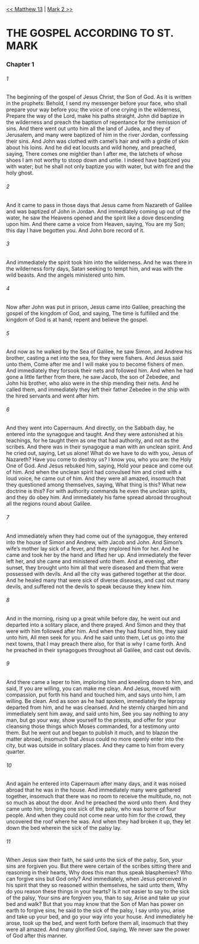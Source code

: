 [<< Matthew 13](Matthew%2013)  |  [Mark 2 >>](Mark%202)

# THE GOSPEL ACCORDING TO ST. MARK
### Chapter 1
###### 1

The beginning of the gospel of Jesus Christ, the Son of God. As it is written in the prophets: Behold, I send my messenger before your face, who shall prepare your way before you; the voice of one crying in the wilderness, Prepare the way of the Lord, make his paths straight. John did baptize in the wilderness and preach the baptism of repentance for the remission of sins. And there went out unto him all the land of Judea, and they of Jerusalem, and many were baptized of him in the river Jordan, confessing their sins. And John was clothed with camel’s hair and with a girdle of skin about his loins. And he did eat locusts and wild honey, and preached, saying, There comes one mightier than I after me, the latchets of whose shoes I am not worthy to stoop down and untie. I indeed have baptized you with water; but he shall not only baptize you with water, but with fire and the holy ghost.

###### 2
And it came to pass in those days that Jesus came from Nazareth of Galilee and was baptized of John in Jordan. And immediately coming up out of the water, he saw the Heavens opened and the spirit like a dove descending upon him. And there came a voice from Heaven, saying, You are my Son; this day I have begotten you. And John bore record of it.

###### 3
And immediately the spirit took him into the wilderness. And he was there in the wilderness forty days, Satan seeking to tempt him, and was with the wild beasts. And the angels ministered unto him.

###### 4
Now after John was put in prison, Jesus came into Galilee, preaching the gospel of the kingdom of God, and saying, The time is fulfilled and the kingdom of God is at hand; repent and believe the gospel.

###### 5
And now as he walked by the Sea of Galilee, he saw Simon, and Andrew his brother, casting a net into the sea, for they were fishers. And Jesus said unto them, Come after me and I will make you to become fishers of men. And immediately they forsook their nets and followed him. And when he had gone a little farther from there, he saw Jacob, the son of Zebedee, and John his brother, who also were in the ship mending their nets. And he called them, and immediately they left their father Zebedee in the ship with the hired servants and went after him.

###### 6
And they went into Capernaum. And directly, on the Sabbath day, he entered into the synagogue and taught. And they were astonished at his teachings, for he taught them as one that had authority, and not as the scribes. And there was in their synagogue a man with an unclean spirit. And he cried out, saying, Let us alone! What do we have to do with you, Jesus of Nazareth? Have you come to destroy us? I know you, who you are: the Holy One of God. And Jesus rebuked him, saying, Hold your peace and come out of him. And when the unclean spirit had convulsed him and cried with a loud voice, he came out of him. And they were all amazed, insomuch that they questioned among themselves, saying, What thing is this? What new doctrine is this? For with authority commands he even the unclean spirits, and they do obey him. And immediately his fame spread abroad throughout all the regions round about Galilee.

###### 7
And immediately when they had come out of the synagogue, they entered into the house of Simon and Andrew, with Jacob and John. And Simon’s wife’s mother lay sick of a fever, and they implored him for her. And he came and took her by the hand and lifted her up. And immediately the fever left her, and she came and ministered unto them. And at evening, after sunset, they brought unto him all that were diseased and them that were possessed with devils. And all the city was gathered together at the door. And he healed many that were sick of diverse diseases, and cast out many devils, and suffered not the devils to speak because they knew him.

###### 8
And in the morning, rising up a great while before day, he went out and departed into a solitary place, and there prayed. And Simon and they that were with him followed after him. And when they had found him, they said unto him, All men seek for you. And he said unto them, Let us go into the next towns, that I may preach there also, for that is why I came forth. And he preached in their synagogues throughout all Galilee, and cast out devils.

###### 9
And there came a leper to him, imploring him and kneeling down to him, and said, If you are willing, you can make me clean. And Jesus, moved with compassion, put forth his hand and touched him, and says unto him, I am willing. Be clean. And as soon as he had spoken, immediately the leprosy departed from him, and he was cleansed. And he sternly charged him and immediately sent him away, and said unto him, See you say nothing to any man, but go your way, show yourself to the priests, and offer for your cleansing those things which Moses commanded, for a testimony unto them. But he went out and began to publish it much, and to blazon the matter abroad, insomuch that Jesus could no more openly enter into the city, but was outside in solitary places. And they came to him from every quarter.

###### 10
And again he entered into Capernaum after many days, and it was noised abroad that he was in the house. And immediately many were gathered together, insomuch that there was no room to receive the multitude, no, not so much as about the door. And he preached the word unto them. And they came unto him, bringing one sick of the palsy, who was borne of four people. And when they could not come near unto him for the crowd, they uncovered the roof where he was. And when they had broken it up, they let down the bed wherein the sick of the palsy lay.

###### 11
When Jesus saw their faith, he said unto the sick of the palsy, Son, your sins are forgiven you. But there were certain of the scribes sitting there and reasoning in their hearts, Why does this man thus speak blasphemies? Who can forgive sins but God only? And immediately, when Jesus perceived in his spirit that they so reasoned within themselves, he said unto them, Why do you reason these things in your hearts? Is it not easier to say to the sick of the palsy, Your sins are forgiven you, than to say, Arise and take up your bed and walk? But that you may know that the Son of Man has power on earth to forgive sins, he said to the sick of the palsy, I say unto you, arise and take up your bed, and go your way into your house. And immediately he arose, took up the bed, and went forth before them all, insomuch that they were all amazed. And many glorified God, saying, We never saw the power of God after this manner.
